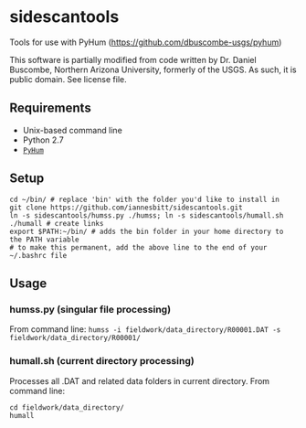 # sidescantools
Tools for use with PyHum (https://github.com/dbuscombe-usgs/pyhum)

This software is partially modified from code written by Dr. Daniel Buscombe, Northern Arizona University, formerly of the USGS. As such, it is public domain. See license file.

## Requirements
- Unix-based command line
- Python 2.7
- [`PyHum`](https://github.com/dbuscombe-usgs/pyhum)

## Setup
```
cd ~/bin/ # replace 'bin' with the folder you'd like to install in
git clone https://github.com/iannesbitt/sidescantools.git
ln -s sidescantools/humss.py ./humss; ln -s sidescantools/humall.sh ./humall # create links
export $PATH:~/bin/ # adds the bin folder in your home directory to the PATH variable
# to make this permanent, add the above line to the end of your ~/.bashrc file
```

## Usage
### humss.py (singular file processing)
From command line:
`humss -i fieldwork/data_directory/R00001.DAT -s fieldwork/data_directory/R00001/`

### humall.sh (current directory processing)
Processes all .DAT and related data folders in current directory. From command line:

```
cd fieldwork/data_directory/
humall
```


